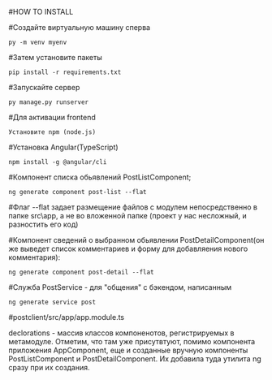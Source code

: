 #HOW TO INSTALL 

#Создайте виртуальную машину сперва 

	py -m venv myenv

#Затем установите пакеты 

	pip install -r requirements.txt 

#Запускайте сервер
	
	py manage.py runserver 

#Для активации frontend 
	
	Установите npm (node.js)

#Установка Angular(TypeScript)

	npm install -g @angular/cli

#Компонент списка обьявлений PostListComponent;
	
	ng generate component post-list --flat

#Флаг --flat задает размещение файлов с модулем непосредственно в папке src\app, а не во вложенной папке (проект у нас несложный, и разностить его код)

#Компонент сведений о выбранном обьявлении PostDetailComponent(он же выведет список комментариев и форму для добавляения нового комментария):
	
	ng generate component post-detail --flat 

#Служба PostService - для "общения" с бэкендом, написанным
	
	ng generate service post  

#postclient/src/app/app.module.ts
	
declorations - массив классов компоненотов, регистрируемых в метамодуле.
Отметим, что там уже присутвтуют, помимо компонента приложения AppComponent, еще и созданные вручную компоненты PostListComponent и PostDetailComponent.
Их добавила туда утилита ng сразу при их создания.